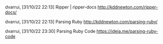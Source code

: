 
dvarrui, [31/10/22 22:13]
Ripper | ripper-docs
http://kddnewton.com/ripper-docs/

dvarrui, [31/10/22 22:13]
Parsing Ruby
http://kddnewton.com/parsing-ruby/

dvarrui, [31/10/22 23:30]
Parsing Ruby Code
https://ideia.me/parsing-ruby-code

